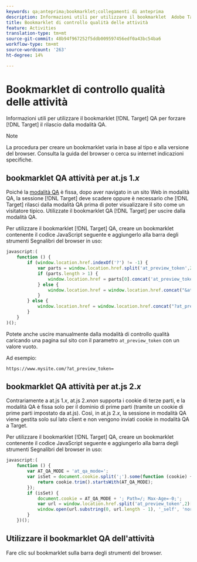 ```yaml
---
keywords: qa;anteprima;bookmarklet;collegamenti di anteprima
description: Informazioni utili per utilizzare il bookmarklet  Adobe Target QA per forzare Target a rilasciarvi dalla modalità QA.
title: Bookmarklet di controllo qualità delle attività
feature: Activities
translation-type: tm+mt
source-git-commit: 48b94f967252f5ddb009597456edf0a43bc54ba6
workflow-type: tm+mt
source-wordcount: '263'
ht-degree: 14%

---
```



# Bookmarklet di controllo qualità delle attività

Informazioni utili per utilizzare il bookmarklet [!DNL Target] QA per forzare [!DNL Target] il rilascio dalla modalità QA.

>[!NOTE]
>
>La procedura per creare un bookmarklet varia in base al tipo e alla versione del browser. Consulta la guida del browser o cerca su internet indicazioni specifiche.

## bookmarklet QA attività per at.js 1.*x*

Poiché la [modalità QA](/help/c-activities/c-activity-qa/activity-qa.md) è fissa, dopo aver navigato in un sito Web in modalità QA, la sessione [!DNL Target] deve scadere oppure è necessario che [!DNL Target] rilasci dalla modalità QA prima di poter visualizzare il sito come un visitatore tipico. Utilizzate il bookmarklet QA [!DNL Target] per uscire dalla modalità QA.

Per utilizzare il bookmarklet [!DNL Target] QA, creare un bookmarklet contenente il codice JavaScript seguente e aggiungerlo alla barra degli strumenti Segnalibri del browser in uso:

```javascript
javascript:(
    function () {
        if (window.location.href.indexOf('?') != -1) {
            var parts = window.location.href.split('at_preview_token',2);
            if (parts.length > 1) {
                window.location.href = parts[0].concat('at_preview_token=');
            } else {
                window.location.href = window.location.href.concat("&at_preview_token=")
            }
        } else {
            window.location.href = window.location.href.concat("?at_preview_token=")
        }
    }
)();
```

Potete anche uscire manualmente dalla modalità di controllo qualità caricando una pagina sul sito con il parametro `at_preview_token` con un valore vuoto.

Ad esempio:

`https://www.mysite.com/?at_preview_token=`

## bookmarklet QA attività per at.js 2.*x*

Contrariamente a at.js 1.*x*, at.js 2.*xnon* supporta i cookie di terze parti, e la modalità QA è fissa solo per il dominio di prime parti (tramite un cookie di prime parti impostato da at.js). Così, in at.js 2.*x*, la sessione in modalità QA viene gestita solo sul lato client e non vengono inviati cookie in modalità QA a Target.

Per utilizzare il bookmarklet [!DNL Target] QA, creare un bookmarklet contenente il codice JavaScript seguente e aggiungerlo alla barra degli strumenti Segnalibri del browser in uso:

```javascript
javascript:(
    function () {
        var AT_QA_MODE = 'at_qa_mode=';
        var isSet = document.cookie.split(';').some(function (cookie) {
            return cookie.trim().startsWith(AT_QA_MODE);
        });
        if (isSet) {
            document.cookie = AT_QA_MODE + '; Path=/; Max-Age=-0;';
            var url = window.location.href.split('at_preview_token',2)[0];
            window.open(url.substring(0, url.length - 1), '_self', 'noreferrer');
        }
    })();
```

## Utilizzare il bookmarklet QA dell&#39;attività

Fare clic sul bookmarklet sulla barra degli strumenti del browser.

